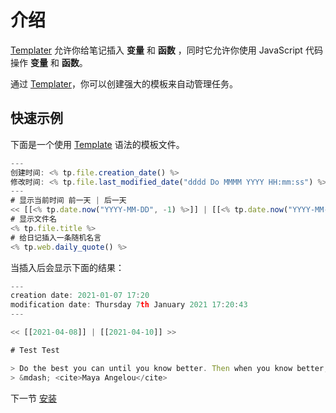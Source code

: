 # 介绍

[Templater](https://github.com/SilentVoid13/Templater) 允许你给笔记插入 **变量** 和 **函数** ，同时它允许你使用 JavaScript 代码操作 **变量** 和 **函数**。

通过 [Templater](https://github.com/SilentVoid13/Templater)，你可以创建强大的模板来自动管理任务。

## 快速示例

下面是一个使用 [Template](https://github.com/SilentVoid13/Templater) 语法的模板文件。

```js
---
创建时间: <% tp.file.creation_date() %>
修改时间: <% tp.file.last_modified_date("dddd Do MMMM YYYY HH:mm:ss") %>
---
# 显示当前时间 前一天 | 后一天
<< [[<% tp.date.now("YYYY-MM-DD", -1) %>]] | [[<% tp.date.now("YYYY-MM-DD", 1) %>]] >>
# 显示文件名
<% tp.file.title %>
# 给日记插入一条随机名言
<% tp.web.daily_quote() %>
```

当插入后会显示下面的结果：

```js
---
creation date: 2021-01-07 17:20
modification date: Thursday 7th January 2021 17:20:43
---

<< [[2021-04-08]] | [[2021-04-10]] >>

# Test Test

> Do the best you can until you know better. Then when you know better, do better.
> &mdash; <cite>Maya Angelou</cite>
```

下一节 [安装](安装.md)